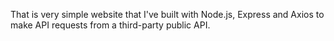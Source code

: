 That is very simple website that I've built with Node.js, Express and Axios to make API requests from a third-party public API.
